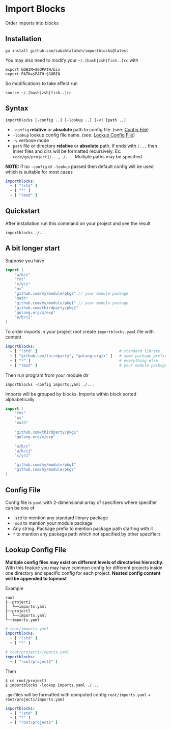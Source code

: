 # Import Blocks

Order imports into blocks

## Installation

```shell
go install github.com/sabahtalateh/importblocks@latest
```

You may also need to modify your `~/.[bash|zsh|fish..]rc` with 

```shell
export GOBIN=$GOPATH/bin
export PATH=$PATH:$GOBIN
```

So modifications to take effect run
```shell
source ~/.[bash|zsh|fish..]rc
```

## Syntax
```
importblocks [-config ..] [-lookup ..] [-v] [path ..]
```

- `-config` **relative** or **absolute** path to config file. (see: [Config File](#config-file))
- `-lookup` lookup config file name. (see: [Lookup Config File](#lookup-config-file))
- `-v` verbose mode
- `path` file or directory **relative** or **absolute** path. If ends with `/...` then inner files and dirs will be formatted recursively. Ex: `code/go/project1/...`, `./...`. Multiple paths may be specified

**NOTE:** if no `-config` or `-lookup` passed then default config will be used which is suitable for most cases

```yaml
importblocks:
  - [ "!std" ]
  - [ "*" ]
  - [ "!mod" ]
```

## Quickstart

After installation run this command on your project and see the result 
```shell
importblocks ./...
```

## A bit longer start

Suppose you have

```go
import (
	"a/b/c"
	"fmt"
	"x/y/z"
	"os"
	"github.com/my/module/pkg2" // your module package
	"math"
	"github.com/my/module/pkg1" // your module package
	"github.com/thirdparty/pkg1"
	"golang.org/x/exp"
	"a/b/c2"
)
```

To order imports in your project root create `importblocks.yaml` file with content

```yaml
importblocks:
  - [ "!std" ]                                    # standard library
  - [ "github.com/thirdparty", "golang.org/x" ]   # some package prefixes
  - [ "*" ]                                       # everything else
  - [ "!mod" ]                                    # your module packages
```

Then run program from your module dir
```shell
importblocks -config imports.yaml ./...
```

Imports will be grouped by blocks. Imports within block sorted alphabetically

```go
import (
	"fmt"
	"os"
	"math"
	
	"github.com/thirdparty/pkg1"
	"golang.org/x/exp"

	"a/b/c"
	"a/b/c2"
	"x/y/z"

	"github.com/my/module/pkg1"
	"github.com/my/module/pkg2"
)
```

## Config File

Config file is `yaml` with 2-dimensional array of specifiers where specifier can be one of
- `!std` to mention any standard library package
- `!mod` to mention your module package
- Any string. Package prefix to mention package path starting with it
- `*` to mention any package path which not specified by other specifiers

## Lookup Config File

**Multiple config files may exist on different levels of directories hierarchy.** With this feature you may have common config for different projects inside one directory and specific config for each project. **Nested config content will be appended to topmost**

Example

```shell
root
├──project1
│  └──imports.yaml
├──project2
│  └──imports.yaml
└──imports.yaml
```


```yaml
# root/imports.yaml
importblocks:
  - [ "!std" ]
  - [ "*" ]
```

```yaml
# root/project1/imports.yaml
importblocks:
  - [ "root/project1" ]
```

Then
```shell
$ cd root/project1
$ importblocks -lookup imports.yaml ./...
```

`.go`-files will be formatted with computed config `root/imports.yaml` + `root/project1/imports.yaml`
```yaml
importblocks:
  - [ "!std" ]
  - [ "*" ]
  - [ "root/project1" ]
```

